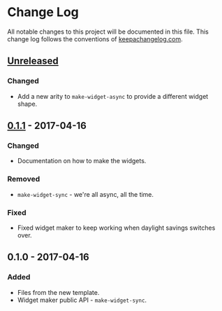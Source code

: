 # Change Log
All notable changes to this project will be documented in this file. This change log follows the conventions of [keepachangelog.com](http://keepachangelog.com/).

## [Unreleased]
### Changed
- Add a new arity to `make-widget-async` to provide a different widget shape.

## [0.1.1] - 2017-04-16
### Changed
- Documentation on how to make the widgets.

### Removed
- `make-widget-sync` - we're all async, all the time.

### Fixed
- Fixed widget maker to keep working when daylight savings switches over.

## 0.1.0 - 2017-04-16
### Added
- Files from the new template.
- Widget maker public API - `make-widget-sync`.

[Unreleased]: https://github.com/your-name/mig/compare/0.1.1...HEAD
[0.1.1]: https://github.com/your-name/mig/compare/0.1.0...0.1.1

